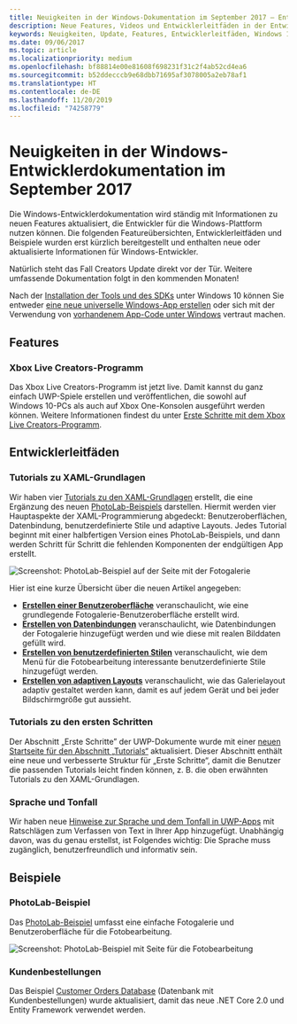```yaml
---
title: Neuigkeiten in der Windows-Dokumentation im September 2017 – Entwicklung von UWP-Apps
description: Neue Features, Videos und Entwicklerleitfäden in der Entwicklerdokumentation für Windows 10 im September 2017
keywords: Neuigkeiten, Update, Features, Entwicklerleitfäden, Windows 10, 1709
ms.date: 09/06/2017
ms.topic: article
ms.localizationpriority: medium
ms.openlocfilehash: bf88814e00e81608f698231f31c2f4ab52cd4ea6
ms.sourcegitcommit: b52ddecccb9e68dbb71695af3078005a2eb78af1
ms.translationtype: HT
ms.contentlocale: de-DE
ms.lasthandoff: 11/20/2019
ms.locfileid: "74258779"
---
```

# <a name="whats-new-in-the-windows-developer-docs-in-september-2017"></a>Neuigkeiten in der Windows-Entwicklerdokumentation im September 2017

Die Windows-Entwicklerdokumentation wird ständig mit Informationen zu neuen Features aktualisiert, die Entwickler für die Windows-Plattform nutzen können. Die folgenden Featureübersichten, Entwicklerleitfäden und Beispiele wurden erst kürzlich bereitgestellt und enthalten neue oder aktualisierte Informationen für Windows-Entwickler.

Natürlich steht das Fall Creators Update direkt vor der Tür. Weitere umfassende Dokumentation folgt in den kommenden Monaten!

Nach der [Installation der Tools und des SDKs](https://developer.microsoft.com/windows/downloads#_blank) unter Windows 10 können Sie entweder [eine neue universelle Windows-App erstellen](../get-started/your-first-app.md) oder sich mit der Verwendung von [vorhandenem App-Code unter Windows](../porting/index.md) vertraut machen.

## <a name="features"></a>Features

### <a name="xbox-live-creators-program"></a>Xbox Live Creators-Programm

Das Xbox Live Creators-Programm ist jetzt live. Damit kannst du ganz einfach UWP-Spiele erstellen und veröffentlichen, die sowohl auf Windows 10-PCs als auch auf Xbox One-Konsolen ausgeführt werden können. Weitere Informationen findest du unter [Erste Schritte mit dem Xbox Live Creators-Programm](https://docs.microsoft.com/gaming/xbox-live/get-started-with-creators/get-started-with-xbox-live-creators.md).

## <a name="developer-guidance"></a>Entwicklerleitfäden

### <a name="xaml-basics-tutorials"></a>Tutorials zu XAML-Grundlagen

Wir haben vier [Tutorials zu den XAML-Grundlagen](https://docs.microsoft.com/windows/uwp/design/basics/xaml-basics-ui) erstellt, die eine Ergänzung des neuen [PhotoLab-Beispiels](https://github.com/Microsoft/Windows-appsample-photo-lab) darstellen. Hiermit werden vier Hauptaspekte der XAML-Programmierung abgedeckt: Benutzeroberflächen, Datenbindung, benutzerdefinierte Stile und adaptive Layouts. Jedes Tutorial beginnt mit einer halbfertigen Version eines PhotoLab-Beispiels, und dann werden Schritt für Schritt die fehlenden Komponenten der endgültigen App erstellt. 

![Screenshot: PhotoLab-Beispiel auf der Seite mit der Fotogalerie](images/PhotoLab-gallery-page.png)  

Hier ist eine kurze Übersicht über die neuen Artikel angegeben:

+ [**Erstellen einer Benutzeroberfläche**](https://docs.microsoft.com/windows/uwp/design/basics/xaml-basics-ui) veranschaulicht, wie eine grundlegende Fotogalerie-Benutzeroberfläche erstellt wird.
+ [**Erstellen von Datenbindungen**](https://docs.microsoft.com/windows/uwp/data-binding/xaml-basics-data-binding) veranschaulicht, wie Datenbindungen der Fotogalerie hinzugefügt werden und wie diese mit realen Bilddaten gefüllt wird.
+ [**Erstellen von benutzerdefinierten Stilen**](https://docs.microsoft.com/windows/uwp/design/controls-and-patterns/xaml-basics-style) veranschaulicht, wie dem Menü für die Fotobearbeitung interessante benutzerdefinierte Stile hinzugefügt werden.
+ [**Erstellen von adaptiven Layouts**](https://docs.microsoft.com/windows/uwp/design/basics/xaml-basics-adaptive-layout) veranschaulicht, wie das Galerielayout adaptiv gestaltet werden kann, damit es auf jedem Gerät und bei jeder Bildschirmgröße gut aussieht.

### <a name="get-started-tutorials"></a>Tutorials zu den ersten Schritten

Der Abschnitt „Erste Schritte” der UWP-Dokumente wurde mit einer [neuen Startseite für den Abschnitt „Tutorials“](https://docs.microsoft.com/windows/uwp/get-started/create-uwp-apps) aktualisiert. Dieser Abschnitt enthält eine neue und verbesserte Struktur für „Erste Schritte“, damit die Benutzer die passenden Tutorials leicht finden können, z. B. die oben erwähnten Tutorials zu den XAML-Grundlagen.

### <a name="voice-and-tone"></a>Sprache und Tonfall

Wir haben neue [Hinweise zur Sprache und dem Tonfall in UWP-Apps](https://docs.microsoft.com/windows/uwp/in-app-help/voice-and-tone) mit Ratschlägen zum Verfassen von Text in Ihrer App hinzugefügt. Unabhängig davon, was du genau erstellst, ist Folgendes wichtig: Die Sprache muss zugänglich, benutzerfreundlich und informativ sein.

## <a name="samples"></a>Beispiele

### <a name="photolab-sample"></a>PhotoLab-Beispiel

Das [PhotoLab-Beispiel](https://github.com/Microsoft/windows-appsample-photo-lab) umfasst eine einfache Fotogalerie und Benutzeroberfläche für die Fotobearbeitung.

![Screenshot: PhotoLab-Beispiel mit Seite für die Fotobearbeitung](images/PhotoLab-editing-page.png)  

### <a name="customer-orders"></a>Kundenbestellungen

Das Beispiel [Customer Orders Database](https://github.com/Microsoft/Windows-appsample-customers-orders-database) (Datenbank mit Kundenbestellungen) wurde aktualisiert, damit das neue .NET Core 2.0 und Entity Framework verwendet werden.